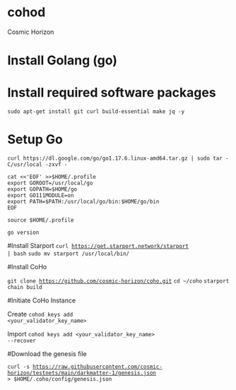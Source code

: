 # cohod
Cosmic Horizon

# Install Golang (go)

# Install required software packages
```sudo apt-get install git curl build-essential make jq -y```

# Setup Go
```curl https://dl.google.com/go/go1.17.6.linux-amd64.tar.gz | sudo tar -C/usr/local -zxvf -```

```
cat <<'EOF' >>$HOME/.profile
export GOROOT=/usr/local/go
export GOPATH=$HOME/go
export GO111MODULE=on
export PATH=$PATH:/usr/local/go/bin:$HOME/go/bin
EOF
```
<code>source $HOME/.profile</code>

<code>go version </code>

#Install Starport
<code>curl https://get.starport.network/starport | bash</code>
<code>sudo mv starport /usr/local/bin/</code>

#Install CoHo

<code>git clone https://github.com/cosmic-horizon/coho.git</code>
<code>cd ~/coho</code>
<code>starport chain build</code>


#Initiate CoHo Instance

Create
<code>cohod keys add <your_validator_key_name></code>

Import
<code>cohod keys add <your_validator_key_name> --recover</code>
  
  #Download the genesis file

  <code>curl -s https://raw.githubusercontent.com/cosmic-horizon/testnets/main/darkmatter-1/genesis.json > $HOME/.coho/config/genesis.json</code>
